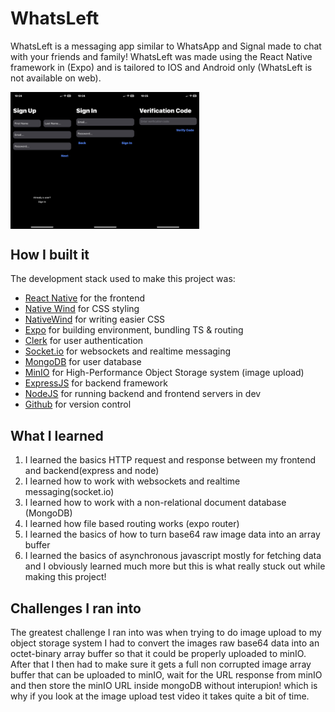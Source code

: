 # WhatsLeft
WhatsLeft is a messaging app similar to WhatsApp and Signal made to chat with your friends and family! WhatsLeft was made using the React Native framework in (Expo) and is tailored to IOS and Android only (WhatsLeft is not available on web).
<div style="display: flex; flex-direction: row">
  <img src='images/img2.JPG' height="50%" width="20%" />
  <img src='images/img1.JPG' height="50%" width="20%" />
  <img src='images/img3.JPG' height="50%" width="20%" />
</div>

## How I built it
The development stack used to make this project was:

* [React Native](https://reactnative.dev/) for the frontend <br>
* [Native Wind](https://www.nativewind.dev/) for CSS styling<br>
* [NativeWind](https://www.nativewind.dev/) for writing easier CSS<br>
* [Expo](https://expo.dev/) for building environment, bundling TS & routing<br>
* [Clerk](https://clerk.com/) for user authentication<br>
* [Socket.io](https://socket.io/) for websockets and realtime messaging<br>
* [MongoDB](https://www.mongodb.com/) for user database<br>
* [MinIO](https://min.io/) for High-Performance Object Storage system (image upload)<br>
* [ExpressJS](https://expressjs.com/) for backend framework<br>
* [NodeJS](https://nodejs.org/en) for running backend and frontend servers in dev<br>
* [Github](https://github.com/) for version control<br>

## What I learned
1. I learned the basics HTTP request and response between my frontend and backend(express and node)<br>
2. I learned how to work with websockets and realtime messaging(socket.io)<br>
3. I learned how to work with a non-relational document database (MongoDB)<br>
4. I learned how file based routing works (expo router)<br>
5. I learned the basics of how to turn base64 raw image data into an array buffer<br>
6. I learned the basics of asynchronous javascript mostly for fetching data<br>
and I obviously learned much more but this is what really stuck out while making this project!

## Challenges I ran into
The greatest challenge I ran into was when trying to do image upload to my object storage system I had to
convert the images raw base64 data into an octet-binary array buffer so that it could be properly uploaded to minIO. After that I
then had to make sure it gets a full non corrupted image array buffer that can be uploaded to minIO, wait for the URL response from minIO and then store
the minIO URL inside mongoDB without interupion! which is why if you look at the image upload test video it takes quite a bit of time.
